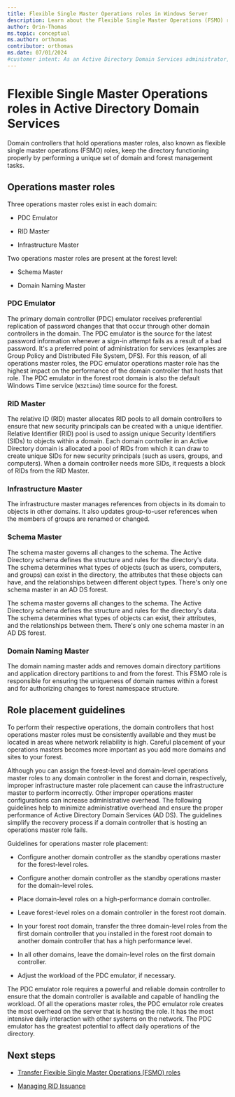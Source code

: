 ```yaml
---
title: Flexible Single Master Operations roles in Windows Server
description: Learn about the Flexible Single Master Operations (FSMO) roles in Active Directory Domain Services (AD DS) and how to place them effectively.
author: Orin-Thomas
ms.topic: conceptual
ms.author: orthomas
contributor: orthomas
ms.date: 07/01/2024
#customer intent: As an Active Directory Domain Services administrator, I need to understand the Flexible Single Master Operations (FSMO) roles so that I can place them effectively.
---
```


# Flexible Single Master Operations roles in Active Directory Domain Services

Domain controllers that hold operations master roles, also known as flexible single master operations (FSMO) roles, keep the directory functioning properly by performing a unique set of domain and forest management tasks.

## Operations master roles

Three operations master roles exist in each domain:

- PDC Emulator

- RID Master

- Infrastructure Master

Two operations master roles are present at the forest level:

- Schema Master

- Domain Naming Master

### PDC Emulator

The primary domain controller (PDC) emulator receives preferential replication of password changes that that occur through other domain controllers in the domain. The PDC emulator is the source for the latest password information whenever a sign-in attempt fails as a result of a bad password. It's a preferred point of administration for services (examples are Group Policy and Distributed File System, DFS). For this reason, of all operations master roles, the PDC emulator operations master role has the highest impact on the performance of the domain controller that hosts that role. The PDC emulator in the forest root domain is also the default Windows Time service (`W32time`) time source for the forest.

### RID Master

The relative ID (RID)  master allocates RID pools to all domain controllers to ensure that new security principals can be created with a unique identifier. Relative Identifier (RID) pool is used to assign unique Security Identifiers (SIDs) to objects within a domain. Each domain controller in an Active Directory domain is allocated a pool of RIDs from which it can draw to create unique SIDs for new security principals (such as users, groups, and computers). When a domain controller needs more SIDs, it requests a block of RIDs from the RID Master.

### Infrastructure Master

The infrastructure master manages references from objects in its domain to objects in other domains. It also updates group-to-user references when the members of groups are renamed or changed.

### Schema Master

The schema master governs all changes to the schema. The Active Directory schema defines the structure and rules for the directory's data. The schema determines what types of objects (such as users, computers, and groups) can exist in the directory, the attributes that these objects can have, and the relationships between different object types. There's only one schema master in an AD DS forest.

The schema master governs all changes to the schema. The Active Directory schema defines the structure and rules for the directory's data. The schema determines what types of objects can exist, their attributes, and the relationships between them. There's only one schema master in an AD DS forest.

### Domain Naming Master

The domain naming master adds and removes domain directory partitions and application directory partitions to and from the forest. This FSMO role is responsible for ensuring the uniqueness of domain names within a forest and for authorizing changes to forest namespace structure.

## Role placement guidelines

To perform their respective operations, the domain controllers that host operations master roles must be consistently available and they must be located in areas where network reliability is high. Careful placement of your operations masters becomes more important as you add more domains and sites to your forest.

Although you can assign the forest-level and domain-level operations master roles to any domain controller in the forest and domain, respectively, improper infrastructure master role placement can cause the infrastructure master to perform incorrectly. Other improper operations master configurations can increase administrative overhead. The following guidelines help to minimize administrative overhead and ensure the proper performance of Active Directory Domain Services (AD DS). The guidelines simplify the recovery process if a domain controller that is hosting an operations master role fails.

Guidelines for operations master role placement:

- Configure another domain controller as the standby operations master for the forest-level roles.

- Configure another domain controller as the standby operations master for the domain-level roles.

- Place domain-level roles on a high-performance domain controller.

- Leave forest-level roles on a domain controller in the forest root domain.

- In your forest root domain, transfer the three domain-level roles from the first domain controller that you installed in the forest root domain to another domain controller that has a high performance level.

- In all other domains, leave the domain-level roles on the first domain controller.

- Adjust the workload of the PDC emulator, if necessary.

The PDC emulator role requires a powerful and reliable domain controller to ensure that the domain controller is available and capable of handling the workload. Of all the operations master roles, the PDC emulator role creates the most overhead on the server that is hosting the role. It has the most intensive daily interaction with other systems on the network. The PDC emulator has the greatest potential to affect daily operations of the directory.

## Next steps

- [Transfer Flexible Single Master Operations (FSMO) roles](manage-fsmo-roles.md)

- [Managing RID Issuance](Managing-RID-Issuance.md)
